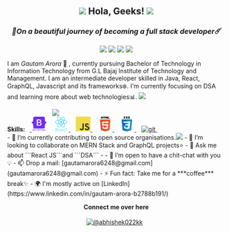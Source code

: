 <h2 align="center"><img src="https://media.giphy.com/media/hvRJCLFzcasrR4ia7z/giphy.gif" width="50"> Hola, Geeks! <img src="https://i.pinimg.com/originals/8a/a4/59/8aa4595fb24b6ed585dddac4622b2445.gif" width="80"></h2>

<h3 align="center"><i><b> 🌈On a beautiful journey of becoming a full stack developer☄️</b></i></h3>
<p align="center">
<a href="https://www.linkedin.com/in/gautam-arora-b2788b191/"><img src="https://img.shields.io/badge/-Gautam-blue?style=flat-square&logo=Linkedin&logoColor=white&link=https://www.linkedin.com/in/gautam-arora-b2788b191/"></a>
<a href="https://github.com/Gautam-Arora24"><img src="https://img.shields.io/github/followers/Gautam-Arora24?label=follow&style=social"></a>
<img src="https://gpvc.arturio.dev/Gautam-Arora24">
<a href="https://github.com/Gautam-Arora24"><img src="https://img.shields.io/badge/Made%20With%20❤️%20By-Gautam-orange"></a>
</p>

I am *Gautam Arora* 👾 , currently pursuing Bachelor of Technology in Information Technology from G.L Bajaj Institute of Technology and Management. I am an intermediate developer skilled in Java, React, GraphQL, Javascript and its frameworks❄️. I'm currently focusing on DSA and learning more about web technologies📊.  <img src="https://www.georgiancollege.ca/wp-content/uploads/lightbulb.gif" width="30">


<img align='right' src="https://thumbs.gfycat.com/EvilNextDevilfish-size_restricted.gif" width="400">

<br>
 <b>Skills: </b>&nbsp;&nbsp;<a href="https://getbootstrap.com" target="_blank"> <img src="https://raw.githubusercontent.com/devicons/devicon/master/icons/bootstrap/bootstrap-plain-wordmark.svg" alt="bootstrap" width="35" height="35"/></a> &nbsp;&nbsp;  <a href="https://reactjs.org/" target="_blank"> <img src="https://raw.githubusercontent.com/devicons/devicon/master/icons/react/react-original-wordmark.svg" alt="react" width="35" height="35"/> </a>&nbsp;&nbsp;
 <a href="https://developer.mozilla.org/en-US/docs/Web/JavaScript" target="_blank"> <img src="https://raw.githubusercontent.com/devicons/devicon/master/icons/javascript/javascript-original.svg" alt="javascript" width="35" height="35"/> </a> &nbsp;&nbsp; <a href="https://www.w3.org/html/" target="_blank"> <img src="https://raw.githubusercontent.com/devicons/devicon/master/icons/html5/html5-original-wordmark.svg" alt="html5" width="35" height="35"/> </a>&nbsp;&nbsp; <a href="https://www.w3schools.com/css/" target="_blank"> <img src="https://raw.githubusercontent.com/devicons/devicon/master/icons/css3/css3-original-wordmark.svg" alt="css3" width="35" height="35"/> </a>&nbsp;&nbsp; <a href="https://git-scm.com/" target="_blank"> <img src="https://www.vectorlogo.zone/logos/git-scm/git-scm-icon.svg" alt="git" width="35" height="35"/> </a> &nbsp;&nbsp;
 <br>
- 🔭 I’m currently contributing to open source organisations.<img src="https://ayfaatechnology.com/wp-content/themes/ayfaa-theme/ayfaa/images/home.gif" width="50">
- 👯 I’m looking to collaborate on MERN Stack and GraphQL projects⭐️ 
- 💬 Ask me about ```React JS```and ```DSA```
- - 🌱 I’m open to have a chit-chat with you 💡
- 📫 Drop a mail: [gautamarora6248@gmail.com](gautamarora6248@gmail.com)
- ⚡ Fun fact: Take me for a ***coffee*** break✨ 
- 🌍 I'm mostly active on [LinkedIn](https://www.linkedin.com/in/gautam-arora-b2788b191/)

<br>
<p align="center">
<b>Connect me over here</b><br><br>
<a href="https://twitter.com/Gautamarora24" target="blank"><img align="center" src="https://cdn.jsdelivr.net/npm/simple-icons@3.0.1/icons/twitter.svg" alt="@abhishek022kk" height="41" width="51" /></a>&nbsp;&nbsp;
</p>  
